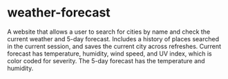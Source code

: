 # weather-forecast

A website that allows a user to search for cities by name and check the current weather and 5-day forecast. Includes a history of places searched in the current session, and saves the current city across refreshes. Current forecast has temperature, humidity, wind speed, and UV index, which is color coded for severity. The 5-day forecast has the temperature and humidity.
